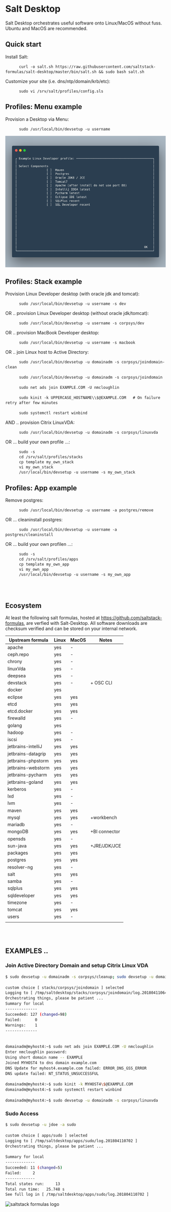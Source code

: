 # Salt Desktop

Salt Desktop orchestrates useful software onto Linux/MacOS without fuss. Ubuntu and MacOS are recommended.

## Quick start

Install Salt:

          curl -o salt.sh https://raw.githubusercontent.com/saltstack-formulas/salt-desktop/master/bin/salt.sh && sudo bash salt.sh

Customize your site (i.e. dns/ntp/domain/krb/etc):

          sudo vi /srv/salt/profiles/config.sls

## Profiles: Menu example

Provision a Desktop via Menu:

          sudo /usr/local/bin/devsetup -u username


<a href="https://github.com/saltstack-formulas/salt-desktop/blob/master/bin/menu.py">![Sample menu](design_specs/menu.png)</a>


## Profiles: Stack example

Provision Linux Developer desktop (with oracle jdk and tomcat):

          sudo /usr/local/bin/devsetup -u username -s dev

OR .. provision Linux Developer desktop (without oracle jdk/tomcat):

          sudo /usr/local/bin/devsetup -u username -s corpsys/dev

OR .. provision MacBook Developer desktop:

          sudo /usr/local/bin/devsetup -u username -s macbook

OR .. join Linux host to Active Directory:

          sudo /usr/local/bin/devsetup -u domainadm -s corpsys/joindomain-clean

          sudo /usr/local/bin/devsetup -u domainadm -s corpsys/joindomain

          sudo net ads join EXAMPLE.COM -U nmcloughlin

          sudo kinit -k UPPERCASE_HOSTNAME\\$@EXAMPLE.COM   # On failure retry after few minutes

          sudo systemctl restart winbind

AND .. provision Citrix LinuxVDA:

          sudo /usr/local/bin/devsetup -u domainadm -s corpsys/linuxvda


OR ... build your own profile ...:

          sudo -s
          cd /srv/salt/profiles/stacks
          cp template my_own_stack
          vi my_own_stack
          /usr/local/bin/devsetup -u username -s my_own_stack
          

## Profiles: App example

Remove postgres:

          sudo /usr/local/bin/devsetup -u username -a postgres/remove

OR ... cleaninstall postgres:

          sudo /usr/local/bin/devsetup -u username -a postgres/cleaninstall


OR ... build your own profilen ...:

          sudo -s
          cd /srv/salt/profiles/apps
          cp template my_own_app
          vi my_own_app
          /usr/local/bin/devsetup -u username -s my_own_app


<br></br>
## Ecosystem

At least the following salt formulas, hosted at https://github.com/saltstack-formulas, are verfied with Salt-Desktop. All software downloads are checksum verified and can be stored on your internal network.

| Upstream formula  	| Linux | MacOS	| Notes         | 	
|---------------	|------	|-------|-------------	|
| apache        	|  yes  |   -  	|   	   	|
| ceph.repo        	|  yes  |   -  	|   	   	|
| chrony        	|  yes  |   -  	|   	   	|
| linuxVda        	|  yes  |   -  	|   	   	|
| deepsea        	|  yes  |   -  	|   	   	|
| devstack        	|  yes  |   -  	| + OSC CLI     |
| docker        	|  yes  |   	|   	   	|
| eclipse        	|  yes  |  yes 	|   	   	|
| etcd              	|  yes  |  yes 	|   	   	|
| etcd.docker        	|  yes  |  yes 	|   	   	|
| firewalld         	|  yes  |   -  	|   	   	|
| golang        	|  yes  |   	|   	   	|
| hadoop        	|  yes  |   -  	|   	   	|
| iscsi             	|  yes  |   -  	|   	   	|
| jetbrains-intelliJ 	|  yes  |  yes 	|   	   	|
| jetbrains-datagrip 	|  yes  |  yes 	|   	   	|
| jetbrains-phpstorm 	|  yes  |  yes 	|   	  	|
| jetbrains-webstorm 	|  yes  |  yes 	|   	   	|
| jetbrains-pycharm 	|  yes  |  yes 	|   	   	|
| jetbrains-goland 	|  yes  |  yes 	|   	   	|
| kerberos        	|  yes  |   -  	|   	   	|
| lxd              	|  yes  |   -  	|   	   	|
| lvm              	|  yes  |   - 	|   	   	|
| maven              	|  yes  |  yes	|   	   	|
| mysql              	|  yes  |  yes 	| +workbench  	|
| mariadb        	|  yes  |   -  	|   	   	|
| mongoDB        	|  yes  |  yes	| +BI connector	|
| opensds        	|  yes  |   -  	|   	   	|
| sun-java       	|  yes  |  yes 	| +JRE/JDK/JCE	|
| packages      	|  yes  |  yes 	|   	   	|
| postgres      	|  yes  |  yes 	|   	   	|
| resolver-ng      	|  yes  |   - 	|   	   	|
| salt            	|  yes  |  yes 	|   	   	|
| samba             	|  yes  |   -  	|   	   	|
| sqlplus       	|  yes  |  yes 	|   	  	|
| sqldeveloper       	|  yes  |  yes 	|   	   	|
| timezone       	|  yes  |   -  	|   	   	|
| tomcat            	|  yes  |  yes 	|   	  	|
| users                 |  yes  |   -  	|   	  	|
|                       |  	|   	|   	   	|

<br/><br/>
## EXAMPLES ..

### Join Active Directory Domain and setup Citrix Linux VDA
```bash
$ sudo devsetup -u domainadm -s corpsys/cleanup; sudo devsetup -u domainadm -s corpsys/joindomain

custom choice [ stacks/corpsys/joindomain ] selected
Logging to [ /tmp/saltdesktop/stacks/corpsys/joindomain/log.201804110644 ]
Orchestrating things, please be patient ...
Summary for local
--------------
Succeeded: 127 (changed=98)
Failed:      0
Warnings:    1
--------------


domainadm@myhost4:~$ sudo net ads join EXAMPLE.COM -U nmcloughlin
Enter nmcloughlin password:
Using short domain name -- EXAMPLE
Joined MYHOST4 to dns domain example.com
DNS Update for myhost4.example.com failed: ERROR_DNS_GSS_ERROR
DNS update failed: NT_STATUS_UNSUCCESSFUL

domainadm@myhost4:~$ sudo kinit -k MYHOST4\$@EXAMPLE.COM
domainadm@myhost4:~$ sudo systemctl restart winbind

domainadm@myhost4:~$ sudo devsetup -u domainadm -s corpsys/linuxvda

```

### Sudo Access
```bash
$ sudo devsetup -u jdoe -a sudo

custom choice [ apps/sudo ] selected
Logging to [ /tmp/saltdesktop/apps/sudo/log.201804110702 ]
Orchestrating things, please be patient ...

Summary for local
-------------
Succeeded: 11 (changed=5)
Failed:     2
-------------
Total states run:     13
Total run time:   25.748 s
See full log in [ /tmp/saltdesktop/apps/sudo/log.201804110702 ]
```

![saltstack formulas logo](https://avatars2.githubusercontent.com/u/4683350?s=200&v=4)
